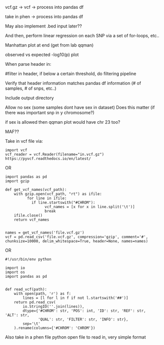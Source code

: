 
vcf.gz -> vcf -> process into pandas df

take in phen  -> process into pandas df 

May also implement .bed input later?? 

And then, perform linear regression on each SNP via a set of for-loops, etc..

Manhattan plot at end (get from lab qqman)

observed vs expected -log10(p) plot

When parse header in:

#filter in header, if below a certain threshold, do filtering pipeline

Verify that header information matches pandas df information (# of samples, # of snps, etc..)


Include output directory

Allow no sex (some samples dont have sex in dataset) Does this matter (if there was important snp in y chromosome?) 

if sex is allowed then qqman plot would have chr 23 too?



MAF??

Take in vcf file via:

	import vcf
	vcf_reader = vcf.Reader(filename="in.vcf.gz")
	https://pyvcf.readthedocs.io/en/latest/

OR

	import pandas as pd
	import gzip

	def get_vcf_names(vcf_path):
	    with gzip.open(vcf_path, "rt") as ifile:
	          for line in ifile:
	            if line.startswith("#CHROM"):
	                  vcf_names = [x for x in line.split('\t')]
	                  break
	    ifile.close()
	    return vcf_names


	names = get_vcf_names('file.vcf.gz')
	vcf = pd.read_csv('file.vcf.gz', compression='gzip', comment='#', chunksize=10000, delim_whitespace=True, header=None, names=names)


OR

	#!/usr/bin/env python

	import io
	import os
	import pandas as pd


	def read_vcf(path):
	    with open(path, 'r') as f:
	        lines = [l for l in f if not l.startswith('##')]
	    return pd.read_csv(
	        io.StringIO(''.join(lines)),
	        dtype={'#CHROM': str, 'POS': int, 'ID': str, 'REF': str, 'ALT': str,
	               'QUAL': str, 'FILTER': str, 'INFO': str},
	        sep='\t'
	    ).rename(columns={'#CHROM': 'CHROM'})


Also take in a phen file
	python open file to read in, very simple format
